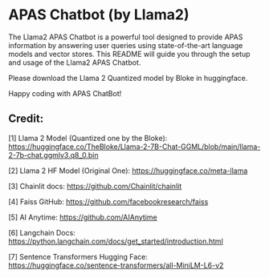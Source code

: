 

# APAS Chatbot (by Llama2)

The Llama2 APAS Chatbot is a powerful tool designed to provide APAS information by answering user queries using state-of-the-art language models and vector stores. This README will guide you through the setup and usage of the Llama2 APAS Chatbot.

Please download the Llama 2 Quantized model by Bloke in huggingface.

Happy coding with APAS ChatBot! 


Credit:
-
[1] Llama 2 Model (Quantized one by the Bloke): https://huggingface.co/TheBloke/Llama-2-7B-Chat-GGML/blob/main/llama-2-7b-chat.ggmlv3.q8_0.bin

[2] Llama 2 HF Model (Original One): https://huggingface.co/meta-llama

[3] Chainlit docs: https://github.com/Chainlit/chainlit

[4] Faiss GitHub: https://github.com/facebookresearch/faiss

[5] AI Anytime: https://github.com/AIAnytime

[6] Langchain Docs: https://python.langchain.com/docs/get_started/introduction.html

[7] Sentence Transformers Hugging Face: https://huggingface.co/sentence-transformers/all-MiniLM-L6-v2

